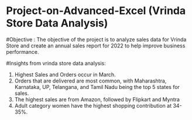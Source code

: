 # Project-on-Advanced-Excel (Vrinda Store Data Analysis)
#Objective : The objective of the project is to analyze sales data for Vrinda Store and create an annual sales report for 2022 to help improve business performance.

#Insights from vrinda store data analysis: 

1) Highest Sales and Orders occur in March. 
2) Orders that are delivered are most common, with Maharashtra, Karnataka, UP, Telangana, and Tamil Nadu being the top 5 states for sales.
3) The highest sales are from Amazon, followed by Flipkart and Myntra
4) Adult category women have the highest shopping contribution at 34-35%.
